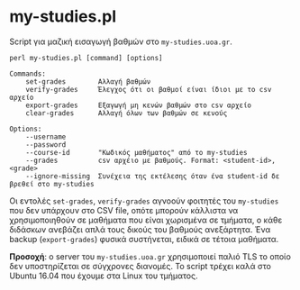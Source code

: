 # my-studies.pl

Script για μαζική εισαγωγή βαθμών στο `my-studies.uoa.gr`.

```
perl my-studies.pl [command] [options]

Commands:
    set-grades        Αλλαγή βαθμών
    verify-grades     Έλεγχος ότι οι βαθμοί είναι ίδιοι με το csv αρχείο
    export-grades     Εξαγωγή μη κενών βαθμών στο csv αρχείο
    clear-grades      Αλλαγή όλων των βαθμών σε κενούς

Options:
    --username
    --password
    --course-id       "Κωδικός μαθήματος" από το my-studies
    --grades          csv αρχέιο με βαθμούς. Format: <student-id>,<grade>
    --ignore-missing  Συνέχεια της εκτέλεσης όταν ένα student-id δε βρεθεί στο my-studies
```

Οι εντολές `set-grades`, `verify-grades` αγνοούν φοιτητές του `my-studies` που δεν υπάρχουν στο CSV file,
οπότε μπορούν κάλλιστα να χρησιμοποιηθούν σε μαθήματα που είναι χωρισμένα σε τμήματα, ο κάθε διδάσκων
ανεβάζει απλά τους δικούς του βαθμούς ανεξάρτητα. Ένα backup (`export-grades`) φυσικά συστήνεται,
ειδικά σε τέτοια μαθήματα.

__Προσοχή__: o server του `my-studies.uoa.gr` χρησιμοποιεί παλιό TLS το οποίο
δεν υποστηρίζεται σε σύγχρονες διανομές. Το script τρέχει καλά
στο Ubuntu 16.04 που έχουμε στα Linux του τμήματος.